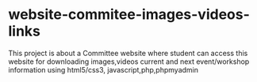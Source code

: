 # website-commitee-images-videos-links
This project is about a Committee website where student can access this website for downloading images,videos current and next event/workshop information
using html5/css3, javascript,php,phpmyadmin
